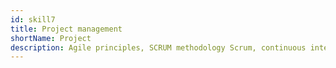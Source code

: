 ```yaml
---
id: skill7
title: Project management
shortName: Project
description: Agile principles, SCRUM methodology Scrum, continuous integration, git (GitHub et GitLab)
---
```

